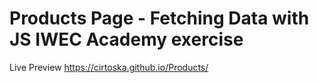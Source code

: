 # Products Page - Fetching Data with JS IWEC Academy exercise
Live Preview https://cirtoska.github.io/Products/
